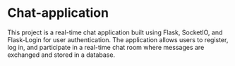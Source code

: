 # Chat-application
This project is a real-time chat application built using Flask, SocketIO, and Flask-Login for user authentication. The application allows users to register, log in, and participate in a real-time chat room where messages are exchanged and stored in a database.
